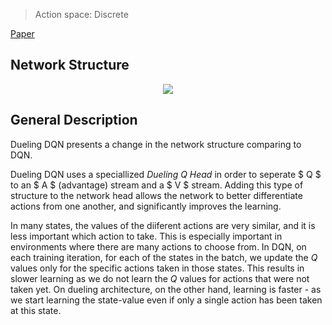 > Action space: Discrete

[Paper](https://arxiv.org/abs/1511.06581)

## Network Structure

<p style="text-align: center;">

<img src="..\..\design_imgs\dueling_dqn.png">

</p>

## General Description
Dueling DQN presents a change in the network structure comparing to DQN.

Dueling DQN uses a speciallized _Dueling Q Head_ in order to seperate $ Q $ to an $ A $ (advantage) stream and a $ V $ stream. Adding this type of structure to the network head allows the network to better differentiate actions from one another, and significantly improves the learning. 

In many states, the values of the diiferent actions are very similar, and it is less important which action to take. 
This is especially important in environments where there are many actions to choose from. In DQN, on each training iteration, for each of the states in the batch, we update the $Q$ values only for the specific actions taken in those states. This results in slower learning as we do not learn the $Q$ values for actions that were not taken yet. On dueling architecture, on the other hand, learning is faster - as we start learning the state-value even if only a single action has been taken at this state.